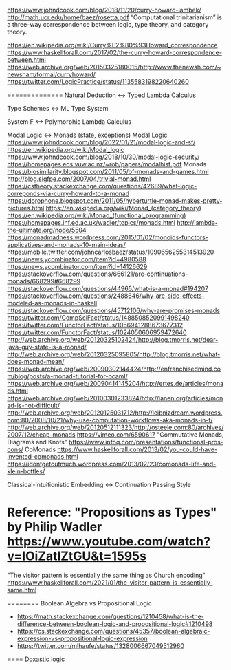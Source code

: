 https://www.johndcook.com/blog/2018/11/20/curry-howard-lambek/
http://math.ucr.edu/home/baez/rosetta.pdf
    “Computational trinitarianism” is a three-way correspondence between logic, type theory, and category theory.

https://en.wikipedia.org/wiki/Curry%E2%80%93Howard_correspondence
<https://www.haskellforall.com/2017/02/the-curry-howard-correspondence-between.html>
<https://web.archive.org/web/20150325180015/http://www.thenewsh.com/~newsham/formal/curryhoward/>
<https://twitter.com/LogicPractice/status/1135583198220640260>

==============
Natural Deduction <-> Typed Lambda Calculus

Type Schemes <-> ML Type System

System F <-> Polymorphic Lambda Calculus

Modal Logic <-> Monads (state, exceptions)
    Modal Logic
        <https://www.johndcook.com/blog/2022/01/21/modal-logic-and-sf/>
        <https://en.wikipedia.org/wiki/Modal_logic>
        <https://www.johndcook.com/blog/2018/10/30/modal-logic-security/>
        <https://homepages.ecs.vuw.ac.nz/~rob/papers/modalhist.pdf>
    Monads
        <https://biosimilarity.blogspot.com/2011/05/of-monads-and-games.html>
        <http://blog.sigfpe.com/2007/04/trivial-monad.html>
        <https://cstheory.stackexchange.com/questions/42689/what-logic-correponds-via-curry-howard-to-a-monad>
        <https://dorophone.blogspot.com/2011/05/hyperturtle-monad-makes-pretty-pictures.html>
        <https://en.wikipedia.org/wiki/Monad_(category_theory)>
        <https://en.wikipedia.org/wiki/Monad_(functional_programming)>
        <https://homepages.inf.ed.ac.uk/wadler/topics/monads.html>
        <http://lambda-the-ultimate.org/node/5504>
        <https://monadmadness.wordpress.com/2015/01/02/monoids-functors-applicatives-and-monads-10-main-ideas/>
        <https://mobile.twitter.com/johncarlosbaez/status/1090656255314513920>
        <https://news.ycombinator.com/item?id=4980588>
        <https://news.ycombinator.com/item?id=14126629>
        <https://stackoverflow.com/questions/666121/are-continuations-monads/668299#668299>
        <https://stackoverflow.com/questions/44965/what-is-a-monad#194207>
        <https://stackoverflow.com/questions/2488646/why-are-side-effects-modeled-as-monads-in-haskell>
        <https://stackoverflow.com/questions/45712106/why-are-promises-monads>
        <https://twitter.com/CompSciFact/status/1488508520991498240>
        <https://twitter.com/FunctorFact/status/1056941288673677312>
        <https://twitter.com/FunctorFact/status/1024050606959472640>
        <http://web.archive.org/web/20120325102424/http://blog.tmorris.net/dear-java-guy-state-is-a-monad/>
        <http://web.archive.org/web/20120325095805/http://blog.tmorris.net/what-does-monad-mean/>
        <https://web.archive.org/web/20090302144424/http://enfranchisedmind.com/blog/posts/a-monad-tutorial-for-ocaml/>
        <https://web.archive.org/web/20090414145204/http://ertes.de/articles/monads.html>
        <https://web.archive.org/web/20100301233824/http://ianen.org/articles/monad-is-not-difficult/>
        <http://web.archive.org/web/20120125031712/http://leibnizdream.wordpress.com:80/2008/10/21/why-use-computation-workflows-aka-monads-in-f/>
        <http://web.archive.org/web/20120512111323/http://osteele.com:80/archives/2007/12/cheap-monads>
        <https://vimeo.com/6590617> "Commutative Monads, Diagrams and Knots"
        <https://www.infoq.com/presentations/functional-pros-cons/>
    CoMonads
        <https://www.haskellforall.com/2013/02/you-could-have-invented-comonads.html>
        <https://idontgetoutmuch.wordpress.com/2013/02/23/comonads-life-and-klein-bottles/>

Classical-Intuitionistic Embedding <-> Continuation Passing Style


Reference: "Propositions as Types" by Philip Wadler <https://www.youtube.com/watch?v=IOiZatlZtGU&t=1595s>
==========

"The visitor pattern is essentially the same thing as Church encoding"
    <https://www.haskellforall.com/2021/01/the-visitor-pattern-is-essentially-same.html>

========
Boolean Algebra vs Propositional Logic
- <https://math.stackexchange.com/questions/1210458/what-is-the-difference-between-boolean-logic-and-propositional-logic#1210498>
- <https://cs.stackexchange.com/questions/45357/boolean-algebraic-expression-vs-propositional-logic-expression>
- <https://twitter.com/mlhaufe/status/1328006667049512960>


====
[Doxastic logic](https://en.wikipedia.org/wiki/Doxastic_logic)
